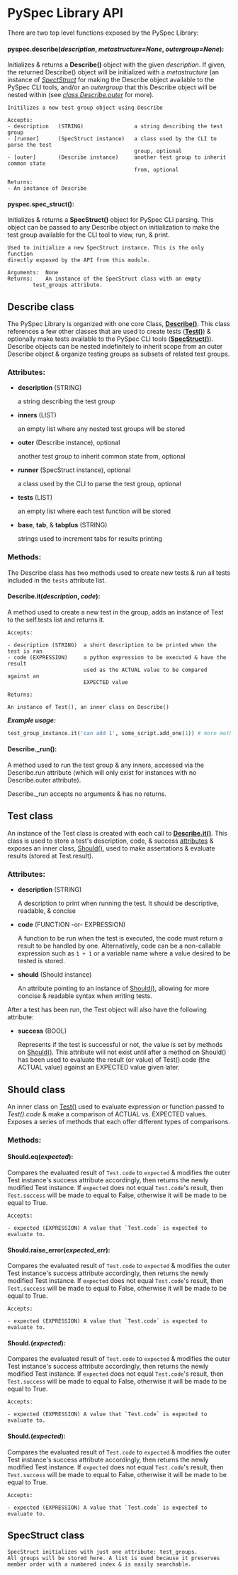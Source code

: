PySpec Library API
==================

There are two top level functions exposed by the PySpec Library:

#### pyspec.describe(_description_, _metastructure=None_, _outergroup=None_):

Initializes & returns a **Describe()** object with the given _description_. If given,
the returned Describe() object will be initialized with a _metastructure_ (an 
instance of _[SpectStruct](#specstruct-class)_ for making the Describe object available 
to the PySpec CLI tools, and/or an _outergroup_ that this Describe object will be 
nested within (see _[class Describe.outer](#describe-class)_ for more).

    Initilizes a new test group object using Describe

    Accepts:
    - description   (STRING)                a string describing the test group
    - [runner]      (SpecStruct instance)   a class used by the CLI to parse the test
                                            group, optional
    - [outer]       (Describe instance)     another test group to inherit common state
                                            from, optional

    Returns:
    - An instance of Describe

#### pyspec.spec_struct():

Initializes & returns a **SpecStruct()** object for PySpec CLI parsing. This 
object can be passed to any Describe object on initialization to make the test
group available for the CLI tool to view, run, & print.

    Used to initialize a new SpecStruct instance. This is the only function
    directly exposed by the API from this module.

    Arguments: 	None
    Returns: 	An instance of the SpecStruct class with an empty 
    		test_groups attribute.


Describe class
--------------

The PySpec Library is organized with one core Class, **[Describe()](#describe-class)**. 
This class references a few other classes that are used to create tests 
(**[Test()](#test-class)**) & optionally make tests available to the PySpec CLI tools 
(**[SpecStruct()](#specstruct-class)**). Describe objects can be nested indefinitely 
to inherit scope from an outer Describe object & organize testing groups as subsets of 
related test groups. 


### Attributes:

- **description** (STRING)

  a string describing the test group

- **inners** (LIST)			

  an empty list where any nested test groups will be stored

- **outer** (Describe instance), optional

  another test group to inherit common state from, optional
  
- **runner** (SpecStruct instance), optional 
  
  a class used by the CLI to parse the test group, optional

- **tests** (LIST)			

  an empty list where each test function will be stored

- **base**, **tab**, & **tabplus** (STRING)		
  
  strings used to increment tabs for results printing


### Methods:

The Describe class has two methods used to create new tests & run all tests 
included in the `tests` attribute list.

#### Describe.it(_description_, _code_):

A method used to create a new test in the group, adds an instance of Test to
the self.tests list and returns it.

    Accepts:
    
    - description (STRING)  a short description to be printed when the test is ran
    - code (EXPRESSION)     a python expression to be executed & have the result 
                            used as the ACTUAL value to be compared against an 
                            EXPECTED value

    Returns:

    An instance of Test(), an inner class on Describe()

_**Example usage:**_

```python
test_group_instance.it('can add 1', some_script.add_one(1)) # more methods follow...
```

#### Describe._run():

A method used to run the test group & any inners, accessed via the 
Describe.run attribute (which will only exist for instances with no
Describe.outer attribute).

Describe.\_run accepts no arguments & has no returns.


Test class
----------

An instance of the Test class is created with each call to 
**[Describe.it()](describeitdescription-code)**. This class is used to store a 
test's description, code, & success [attributes](#test-attributes) & exposes an 
inner class, [Should()](#should-class), used to make assertations & evaluate 
results (stored at Test.result).

### Attributes:

- **description** (STRING) 

  A description to print when running the test. It should be descriptive, 
  readable, & concise

- **code** (FUNCTION -or- EXPRESSION)

  A function to be run when the test is executed, the code must return a result 
  to be handled by one. Alternatively, code can be a non-callable expression such as 
  `1 + 1` or a variable name where a value desired to be tested is stored.

- **should** (Should instance)

  An attribute pointing to an instance of [Should()](#should-class), allowing for more
  concise & readable syntax when writing tests.

After a test has been run, the Test object will also have the following attribute: 

- **success** (BOOL)

  Represents if the test is successful or not, the value is set by methods on 
  [Should()](#should-class). This attribute will not exist until after a method on Should()
  has been used to evaluate the result (or value) of Test().code (the ACTUAL value) against 
  an EXPECTED value given later.


Should class
------------

An inner class on [Test()](#test-class) used to evaluate expression or function passed to 
_Test().code_ & make a comparison of ACTUAL vs. EXPECTED values. Exposes a series of methods 
that each offer different types of comparisons.

### Methods:

#### Should.eq(_expected_):

Compares the evaluated result of `Test.code` to `expected` & modifies the outer Test 
instance's success attribute accordingly, then returns the newly modified Test instance. If 
`expected` does not equal `Test.code`'s result, then `Test.success` will be made to equal 
to False, otherwise it will be made to be equal to True.

    Accepts:

    - expected (EXPRESSION) A value that `Test.code` is expected to evaluate to.

#### Should.raise_error(_expected\_err_):

Compares the evaluated result of `Test.code` to `expected` & modifies the outer Test instance's success attribute accordingly, then returns the newly modified Test instance. If `expected` does not equal `Test.code`'s result, then `Test.success` will be made to equal to False, otherwise it will be made to be equal to True.

    Accepts:

    - expected (EXPRESSION) A value that `Test.code` is expected to evaluate to.

#### Should.(_expected_):

Compares the evaluated result of `Test.code` to `expected` & modifies the outer Test instance's success attribute accordingly, then returns the newly modified Test instance. If `expected` does not equal `Test.code`'s result, then `Test.success` will be made to equal to False, otherwise it will be made to be equal to True.

    Accepts:

    - expected (EXPRESSION) A value that `Test.code` is expected to evaluate to.

#### Should.(_expected_):

Compares the evaluated result of `Test.code` to `expected` & modifies the outer Test instance's success attribute accordingly, then returns the newly modified Test instance. If `expected` does not equal `Test.code`'s result, then `Test.success` will be made to equal to False, otherwise it will be made to be equal to True.

    Accepts:

    - expected (EXPRESSION) A value that `Test.code` is expected to evaluate to.


SpecStruct class
----------------

    SpecStruct initializes with just one attribute: test_groups.
    All groups will be stored here. A list is used because it preserves
    member order with a numbered index & is easily searchable.
